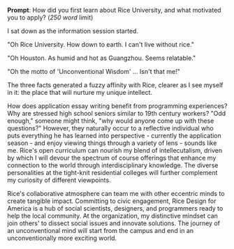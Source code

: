 __Prompt__: How did you first learn about Rice University, and what motivated you to apply? (_250 word_ limit)

I sat down as the information session started.

"Oh Rice University. How down to earth. I can't live without rice."

"Oh Houston. As humid and hot as Guangzhou. Seems relatable."

"Oh the motto of 'Unconventional Wisdom' ... Isn't that me!"

The three facts generated a fuzzy affinity with Rice, clearer as I see myself in it: the place that will nurture my unique intellect.

How does application essay writing benefit from programming experiences? Why are stressed high school seniors similar to 19th century workers? "Odd enough," someone might think, "why would anyone come up with these questions?" However, they naturally occur to a reflective individual who puts everything he has learned into perspective - currently the application season - and enjoy viewing things through a variety of lens - sounds like me. Rice's open curriculum can nourish my blend of intellecutalism, driven by which I will devour the spectrum of course offerings that enhance my connection to the world through interdisciplinary knowledge. The diverse personalities at the tight-knit residential colleges will further complement my curiosity of different viewpoints.

Rice's collaborative atmosphere can team me with other eccentric minds to create tangible impact. Committing to civic engagement, Rice Design for America is a hub of social scientists, designers, and programmers ready to help the local community. At the organization, my distinctive mindset can join others' to dissect social issues and innovate solutions. The journey of an unconventional mind will start from the campus and end in an unconventionally more exciting world.